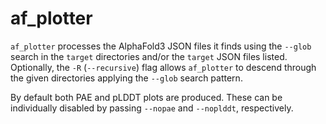 # af_plotter

`af_plotter` processes the AlphaFold3 JSON files it finds using the `--glob` search
in the `target` directories and/or the `target` JSON files listed. Optionally, the
`-R` (`--recursive`) flag allows `af_plotter` to descend through the given directories
applying the `--glob` search pattern.

By default both PAE and pLDDT plots are produced. These can be individually
disabled by passing `--nopae` and `--noplddt`, respectively.

